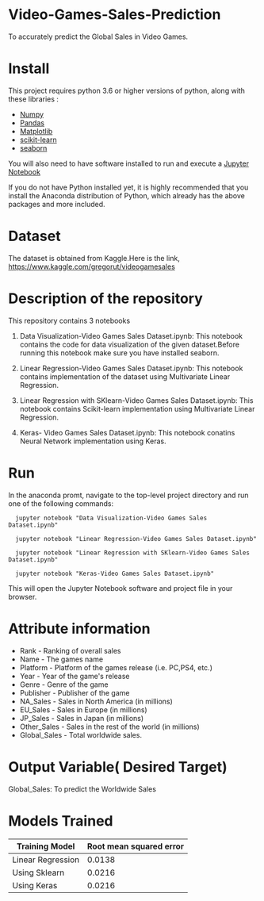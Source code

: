 # Video-Games-Sales-Prediction 
   To accurately predict the Global Sales in Video Games.
   
# Install
This project requires python 3.6 or higher versions of python, along with these libraries :
* [Numpy](https://www.numpy.org)
* [Pandas](https://pandas.pydata.org)
* [Matplotlib](https://matplotlib.org)
* [scikit-learn](https://scikit-learn.or/stable/)
* [seaborn](https://seaborn.pydata.org/installing.html)

You will also need to have software installed to run and execute a [Jupyter Notebook](https://jupyter.org/)

If you do not have Python installed yet, it is highly recommended that you install the Anaconda distribution of Python, which already has 
the above packages and more included.

# Dataset
   The dataset is obtained from Kaggle.Here is the link,
   https://www.kaggle.com/gregorut/videogamesales
   
# Description of the repository
This repository contains 3 notebooks
  1. Data Visualization-Video Games Sales Dataset.ipynb:
      This notebook contains the code for data visualization of the given dataset.Before running this notebook make sure you have      installed seaborn.
      
  2. Linear Regression-Video Games Sales Dataset.ipynb: 
      This notebook contains implementation of the dataset using Multivariate Linear Regression.
      
  3. Linear Regression with SKlearn-Video Games Sales Dataset.ipynb:
      This notebook contains Scikit-learn implementation using Multivariate Linear Regression.
      
  4. Keras- Video Games Sales Dataset.ipynb:
      This notebook conatins Neural Network implementation using Keras. 

# Run
In the anaconda promt, navigate to the top-level project directory and run one of the following commands:

      jupyter notebook "Data Visualization-Video Games Sales Dataset.ipynb"
      
      jupyter notebook "Linear Regression-Video Games Sales Dataset.ipynb"
      
      jupyter notebook "Linear Regression with SKlearn-Video Games Sales Dataset.ipynb"
      
      jupyter notebook "Keras-Video Games Sales Dataset.ipynb"
      
This will open the Jupyter Notebook software and project file in your browser.

# Attribute information

* Rank - Ranking of overall sales
* Name - The games name
* Platform - Platform of the games release (i.e. PC,PS4, etc.)
* Year - Year of the game's release
* Genre - Genre of the game
* Publisher - Publisher of the game
* NA_Sales - Sales in North America (in millions)
* EU_Sales - Sales in Europe (in millions)
* JP_Sales - Sales in Japan (in millions)
* Other_Sales - Sales in the rest of the world (in millions)
* Global_Sales - Total worldwide sales.

# Output Variable( Desired Target)
  Global_Sales: To predict the Worldwide Sales
  
# Models Trained 
  | Training Model  | Root mean squared error |
  | ----------------| ------------------------|
  | Linear Regression | 0.0138  |
  | Using Sklearn     | 0.0216  |
  | Using Keras       | 0.0216  |
